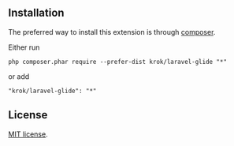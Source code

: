 Installation
------------

The preferred way to install this extension is through [composer](http://getcomposer.org/download/).

Either run

```
php composer.phar require --prefer-dist krok/laravel-glide "*"
```

or add

```
"krok/laravel-glide": "*"
```

## License

[MIT license](LICENSE.md).
